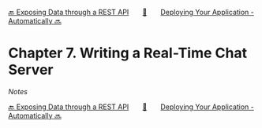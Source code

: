 [🔙 Exposing Data through a REST API][previous-chapter]&nbsp;&nbsp;&nbsp;&nbsp;&nbsp;&nbsp;&nbsp;[🏡][readme]&nbsp;&nbsp;&nbsp;&nbsp;&nbsp;&nbsp;&nbsp;[Deploying Your Application - Automatically 🔜][upcoming-chapter]

# Chapter 7. Writing a Real-Time Chat Server

_Notes_

[🔙 Exposing Data through a REST API][previous-chapter]&nbsp;&nbsp;&nbsp;&nbsp;&nbsp;&nbsp;&nbsp;[🏡][readme]&nbsp;&nbsp;&nbsp;&nbsp;&nbsp;&nbsp;&nbsp;[Deploying Your Application - Automatically 🔜][upcoming-chapter]

[readme]: README.md
[previous-chapter]: ch06-exposing-data-through-a-rest-api.md
[upcoming-chapter]: ch08-deploying-your-application-automatically.md